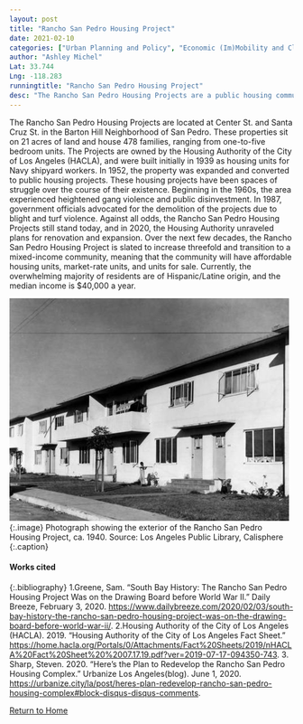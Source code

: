 ```yaml
---
layout: post
title: "Rancho San Pedro Housing Project"
date: 2021-02-10
categories: ["Urban Planning and Policy", "Economic (Im)Mobility and Class"]
author: "Ashley Michel"
Lat: 33.744
Lng: -118.283
runningtitle: "Rancho San Pedro Housing Project"
desc: "The Rancho San Pedro Housing Projects are a public housing community. This space is a site where a large portion of San Pedro’s Latine working-class resides."
---
```

The Rancho San Pedro Housing Projects are located at Center St. and Santa Cruz St. in the Barton Hill Neighborhood of San Pedro. These properties sit on 21 acres of land and house 478 families, ranging from one-to-five bedroom units. The Projects are owned by the Housing Authority of the City of Los Angeles (HACLA), and were built initially in 1939 as housing units for Navy shipyard workers. In 1952, the property was expanded and converted to public housing projects. These housing projects have been spaces of struggle over the course of their existence. Beginning in the 1960s, the area experienced heightened gang violence and public disinvestment. In 1987, government officials advocated for the demolition of the projects due to blight and turf violence. Against all odds, the Rancho San Pedro Housing Projects still stand today, and in 2020, the Housing Authority unraveled plans for renovation and expansion. Over the next few decades, the Rancho San Pedro Housing Project is slated to increase threefold and transition to a mixed-income community, meaning that the community will have affordable housing units, market-rate units, and units for sale. Currently, the overwhelming majority of residents are of Hispanic/Latine origin, and the median income is $40,000 a year.

![Rancho San Pedro Housing Project](images/RanchoSanPedroHousingProject_AM_Pin1_Image1.jpg)
   {:.image} 
Photograph showing the exterior of the Rancho San Pedro Housing Project, ca. 1940. Source: Los Angeles Public Library, Calisphere
   {:.caption} 

#### Works cited

{:.bibliography} 
1.Greene, Sam. “South Bay History: The Rancho San Pedro Housing Project Was on the Drawing Board before World War II.” Daily Breeze, February 3, 2020. https://www.dailybreeze.com/2020/02/03/south-bay-history-the-rancho-san-pedro-housing-project-was-on-the-drawing-board-before-world-war-ii/.
2.Housing Authority of the City of Los Angeles (HACLA). 2019. “Housing Authority of the City of Los Angeles Fact Sheet.” https://home.hacla.org/Portals/0/Attachments/Fact%20Sheets/2019/nHACLA%20Fact%20Sheet%20%2007.17.19.pdf?ver=2019-07-17-094350-743.
3. Sharp, Steven. 2020. “Here’s the Plan to Redevelop the Rancho San Pedro Housing Complex.” Urbanize Los Angeles(blog). June 1, 2020. https://urbanize.city/la/post/heres-plan-redevelop-rancho-san-pedro-housing-complex#block-disqus-disqus-comments.

[Return to Home](https://uclachicanxstudies.github.io/BarrioSuburbanisms/)
